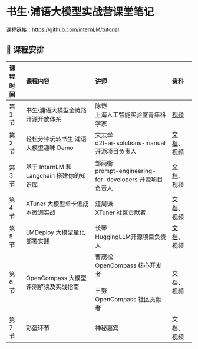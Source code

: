 # 书生·浦语大模型实战营课堂笔记
课程链接：https://github.com/internLM/tutorial

## 📅 课程安排

|课程时间|课程内容|讲师|资料|
|:-----|:----|:----|:-----|
|第 1 节|书生·浦语大模型全链路开源开放体系 |陈恺 </br>上海人工智能实验室青年科学家|[视频](https://www.bilibili.com/video/BV1Rc411b7ns/) | 
|第 2 节|轻松分钟玩转书生·浦语大模型趣味 Demo|宋志学</br>d2l-ai-solutions-manual 开源项目负责人| [文档](./helloworld/hello_world.md)、视频 | 
|第 3 节|基于 InternLM 和 Langchain 搭建你的知识库|邹雨衡</br>prompt-engineering-for-developers 开源项目负责人| [文档](./langchain/readme.md)、视频| 
|第 4 节|XTuner 大模型单卡低成本微调实战|汪周谦</br>XTuner 社区贡献者| [文档](./xtuner/README.md)、视频  | 
|第 5 节|LMDeploy 大模型量化部署实践|长琴</br>HuggingLLM开源项目负责人| [文档](./lmdeploy/lmdeploy.md)、视频 | 
|第 6 节|OpenCompass 大模型评测解读及实战指南|曹茂松</br>OpenCompass 核心开发者</br></br>王努</br>OpenCompass 社区贡献者| 文档、视频  | 
|第 7 节|彩蛋环节| 神秘嘉宾 | 文档、视频  | 